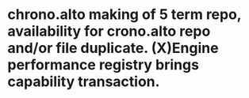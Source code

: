 # chrono.alto making of 5 term repo, availability for crono.alto repo and/or file duplicate. (X)Engine performance registry brings capability transaction. 
